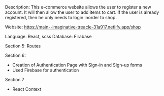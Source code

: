 Description: This e-commerce website allows the user to register a new account.  It will then allow the user to  add items to cart.  If the user is already registered, then he only needs to login inorder to shop.

Website: https://main--imaginative-treacle-31a917.netlify.app/shop

Language: React, scss
Database: Firabase

Section 5: Routes

Section 6:
- Creation of Authentication Page with Sign-in and Sign-up forms
- Used Firebase for authentication

Section 7
- React Context


